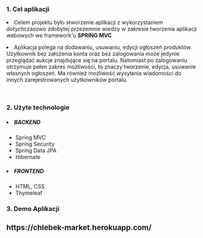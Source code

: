 <h3><b>1. Cel aplikacji</b></h3>
<p><li>Celem projektu było stworzenie aplikacji z wykorzystaniem dotychczasowo zdobytej przezemnie wiedzy w zakresie tworzenia 
aplikacji webowych we framework'u <b>SPRING MVC</b></li></p>
<p><li>Aplikacja polega na dodawaniu, usuwaniu, edycji ogłoszeń produktów. Użytkownik bez założenia konta oraz bez zalogowania może jedynie
przeglądać aukcje znajdujące się na portalu. Natomiast po zalogowaniu otrzymuje pełen zakres możliwości, to znaczy tworzenie, edycja,
usuwanie własnych ogłoszeń. Ma również możliwość wysyłania wiadomości do innych zarejestrowanych użytkowników portalu.</li></p></br>

<h3><b>2. Użyte technologie</b></h3>
 <h5><li>BACKEND</li></h5>
 <ul>
    <li>Spring MVC</li>
    <li>Spring Security</li>
    <li>Spring Data JPA</li>
    <li>Hibernate</li>
 </ul>
 <h5><li>FRONTEND</li></h5>
 <ul>
    <li>HTML, CSS</li>
    <li>Thymeleaf</li>
 </ul>
 
 <h3><b>3. Demo Aplikacji<h3></b>
 <url>https://chlebek-market.herokuapp.com/</url>
